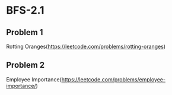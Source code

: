 # BFS-2.1


## Problem 1

Rotting Oranges(https://leetcode.com/problems/rotting-oranges)

## Problem 2

Employee Importance(https://leetcode.com/problems/employee-importance/)



